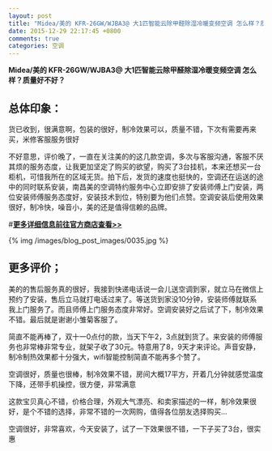 ```yaml
---
layout: post
title: "Midea/美的 KFR-26GW/WJBA3@ 大1匹智能云除甲醛除湿冷暖变频空调 怎么样？质量好不好？"
date: 2015-12-29 22:17:45 +0800
comments: true
categories: 空调
---
```


**Midea/美的 KFR-26GW/WJBA3@ 大1匹智能云除甲醛除湿冷暖变频空调 怎么样？质量好不好？**

## 总体印象：

货已收到，很满意啊，包装的很好，制冷效果可以，质量不错，下次有需要再来买，米修客服服务很好

不好意思，评价晚了，一直在关注美的的这几款空调，多次与客服沟通，客服不厌其烦的服务态度，让我更加坚定了购买的欲望，购买了3台挂机，本来还想买一台柜机，可惜我所在的区域无货。拍下后，发货的速度也挺快的，空调还在运送的途中的同时联系安装，南昌美的空调特约服务中心立即安排了安装师傅上门安装，两位安装师傅服务态度好，安装技术到位，特别要为他们点赞。空调安装后使用效果很好，制冷快，噪音小，美的还是值得信赖的品牌。

#[**更多详细信息前往官方商店查看>>**](http://redirect.simba.taobao.com/rd?w=unionnojs&f=http%3A%2F%2Fai.taobao.com%2Fauction%2Fedetail.htm%3Fe%3Df8fMFEPxZsi6k0Or%252B%252BH4tPM1EX791iVaZ6U672N6gVGLltG5xFicOdXrTUTgh9sMDPIwxrc30rgx5xFFx04TddwPqZtsoXfgqLKJiCwc7I6msqdEeVczj3nayBoLCgTwTvme0vjtiFDMfmTAE1T9kw%253D%253D%26ptype%3D100010%26from%3Dbasic&k=5ccfdb950740ca16&c=un&b=alimm_0&p=mm_109581374_12296429_46532450)

<!--More-->

{% img /images/blog_post_images/0035.jpg %}

## 更多评价；

美的的售后服务真的很好，我接到快递电话说一会儿送空调到家，就立马在微信上预约了安装，售后立马就打电话过来了。等送货到家没10分钟，安装师傅就联系我上门服务了。而且师傅上门服务态度非常好。空调安装好之后试了下，制冷效果不错。最后就是谢谢小雏菊客服了。

简直不能再棒了，双十一0点付的款，当天下午2，3点就到货了。来安装的师傅服务也非常棒非常专业，就架子收了30元。特意用了8，9天才来评论。声音安静，制冷制热效果都十分强大，wifi智能控制简直不能再多个赞了。

空调很好，质量也很棒，制冷效果不错，房间大概17平方，开着几分钟就感觉温度下降，还带手机操控，很方便，非常满意

这款宝贝真心不错，价格合理，外观大气漂亮、和卖家描述的一样，制冷效果很好，是个不错的选择，非常不错的一次网购，值得各位朋友选择购买...

空调很好，非常喜欢，今天安装了，试了一下效果很不错，一下子买了3台，很实惠